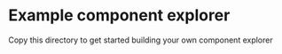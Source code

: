# Example component explorer

Copy this directory to get started building your own component explorer
